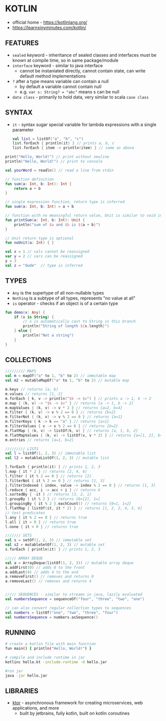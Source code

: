 # KOTLIN
- official home - https://kotlinlang.org/
- https://learnxinyminutes.com/kotlin/

## FEATURES
- `sealed` keyword - inheritance of sealed classes and interfaces must be known at compile time, so in same package/module
- `interface` keyword - similar to java interface
    - cannot be instaniated directly, cannot contain state, can write default method implementations
- `?` after a type means variable can contain a null
    - by default a variable cannot contain null
    - e.g. `var s: String? = "abc"` means s can be null
- `data class` - primarily to hold data, very similar to scala `case class`

## SYNTAX
- `it` - syntax sugar special variable for lambda expressions with a single parameter
    ```kotlin
    val list = listOf("a", "b", "c")
    list.forEach { println(it) } // prints a, b, c
    list.forEach { item -> println(item) } // same as above
    ```
```kotlin
print("Hello, World!") // print without newline
println("Hello, World!") // print to console

val yourWord = readln() // read a line from stdin

// function definition
fun sum(a: Int, b: Int): Int {
    return a + b
}

// single expression function, return type is inferred
fun sum(a: Int, b: Int) = a + b

// function with no meaningful return value, Unit is similar to void in Java/C++
fun printSum(a: Int, b: Int): Unit {
    println("sum of $a and $b is ${a + b}")
}

// Unit return type is optional
fun noUnit(a: Int) { }

val x = 1 // vals cannot be reassigned
var y = 2 // vars can be reassigned
y = 3
val z = "dude"  // type is inferred
```

## TYPES
- `Any` is the supertype of all non-nullable types
- `Nothing` is a subtype of all types, represents "no value at all"
- `is` operator - checks if an object is of a certain type
```kotlin
fun demo(x: Any) {
    if (x is String) {
        // x is automatically cast to String in this branch
        println("String of length ${x.length}")
    } else {
        println("Not a string")
    }
}
```

## COLLECTIONS
```kotlin
///////// MAPS
val m = mapOf("a" to 1, "b" to 2) // immutable map
val m2 = mutableMapOf("a" to 1, "b" to 2) // mutable map

m.keys // returns [a, b]
m.values // returns [1, 2]
m.forEach { k, v -> println("$k -> $v") } // prints a -> 1, b -> 2
m.map { (k, v) -> "$k -> $v" } // returns [a -> 1, b -> 2]
m.mapValues { (k, v) -> v * 2 } // returns {a=2, b=4}
m.filter { (k, v) -> v % 2 == 0 } // returns {b=2}
m.filterNot { (k, v) -> v % 2 == 0 } // returns {a=1}
m.filterKeys { k -> k == "a" } // returns {a=1}
m.filterValues { v -> v % 2 == 0 } // returns {b=2}
m.flatMap { (k, v) -> listOf(k, v) } // returns [a, 1, b, 2]
m.flatMapValues { (k, v) -> listOf(v, v * 2) } // returns {a=[1, 2], b=[2, 4]}
m.entries // returns [a=1, b=2]

///////// LISTS
val l = listOf(1, 2, 3) // immutable list
val l2 = mutableListOf(1, 2, 3) // mutable list

l.forEach { println(it) } // prints 1, 2, 3
l.map { it * 2 } // returns [2, 4, 6]
l.filter { it % 2 == 0 } // returns [2]
l.filterNot { it % 2 == 0 } // returns [1, 3]
j.filterIndexed { index, value -> index % 2 == 0 } // returns [1, 3]
l.reduce { acc, i -> acc + i } // returns 6
l.sortedBy { -it } // returns [3, 2, 1]
l.groupBy { it % 2 } // returns {0=[2], 1=[
l.groupingBy { it % 2 }.eachCount() // returns {0=1, 1=2}
l.flatMap { listOf(it, it * 2) } // returns [1, 2, 2, 4, 3, 6]
// test predicates
l.any { it % 2 == 0 } // returns true
l.all { it > 0 } // returns true
l.none { it < 0 } // returns true

/////// SETS
val s = setOf(1, 2, 3) // immutable set
val s2 = mutableSetOf(1, 2, 3) // mutable set
s.forEach { println(it) } // prints 1, 2, 3

///// ARRAY DEQUE
val a = ArrayDeque(listOf(1, 2, 3)) // mutable array deque
a.addFirst(0) // adds 0 to the front
a.addLast(4) // adds 4 to the end
a.removeFirst() // removes and returns 0
a.removeLast() // removes and returns 4


///// SEQUENCES - similar to streams in java, lazily evaluated
val numbersSequence = sequenceOf("four", "three", "two", "one")

// can also convert regular collection types to sequences
val numbers = listOf("one", "two", "three", "four")
val numbersSequence = numbers.asSequence()
```

## RUNNING
```sh
# create a kotlin file with main function
fun main() { println("Hello, World!") }

# compile and include runtime in jar
kotlinc hello.kt -include-runtime -d hello.jar

#run jar
java -jar hello.jar
```

## LIBRARIES
- [ktor](https://ktor.io/) - asynchronous framework for creating microservices, web applications, and more
    - built by jetbrains, fully kotlin, built on kotlin coroutines
